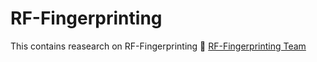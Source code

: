 # RF-Fingerprinting
This contains reasearch on RF-Fingerprinting 📶
[RF-Fingerprinting Team](https://marshy-snowflake-a5c.notion.site/Plan-CTI-971f391f5da44ad6912701f22362e6c2)
